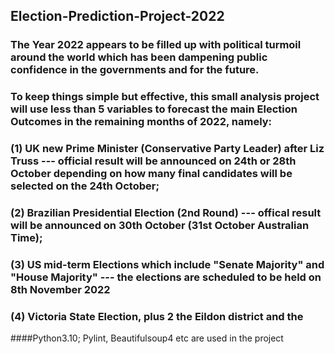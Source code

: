 ## Election-Prediction-Project-2022
### The Year 2022 appears to be filled up with political turmoil around the world which has been dampening public confidence in the governments and for the future.
### To keep things simple but effective, this small analysis project will use less than 5 variables to forecast the main Election Outcomes in the remaining months of 2022, namely:
### (1) UK new Prime Minister (Conservative Party Leader) after Liz Truss --- official result will be announced on 24th or 28th October depending on how many final candidates will be selected on the 24th October;
### (2) Brazilian Presidential Election (2nd Round) --- offical result will be announced on 30th October (31st October Australian Time);
### (3) US mid-term Elections which include "Senate Majority" and "House Majority" --- the elections are scheduled to be held on 8th November 2022
### (4) Victoria State Election, plus 2 the Eildon district and the 


####Python3.10; Pylint, Beautifulsoup4 etc are used in the project
